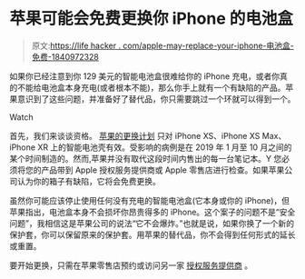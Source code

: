 # 苹果可能会免费更换你 iPhone 的电池盒

> 原文:[https://life hacker . com/apple-may-replace-your-iphone-电池盒-免费-1840972328](https://lifehacker.com/apple-might-replace-your-iphones-battery-case-for-free-1840972328)

如果你已经注意到你 129 美元的智能电池盒很难给你的 iPhone 充电，或者你真的不能给电池盒本身充电(或者根本不能)，那么你手上就有一个有缺陷的产品。苹果意识到了这些问题，并准备好了替代品，你只需要跳过一个环就可以得到一个。

Watch

首先，我们来谈谈资格。 [苹果的更换计划](https://support.apple.com/iphone-xs-xs-max-xr-smart-battery-case-replacement) 只对 iPhone XS、iPhone XS Max、iPhone XR 上的智能电池壳有效。受影响的病例是在 2019 年 1 月至 10 月之间的某个时间制造的。然而,苹果并没有取代这段时间内售出的每一台笔记本。Y 您必须将您的产品带到 Apple 授权服务提供商或 Apple 零售店进行检查。如果苹果公司认为你的箱子有缺陷，它将会免费更换。

虽然你可能应该停止使用任何没有充电的智能电池盒(它本身或你的 iPhone)，但苹果指出，电池盒本身不会损坏你昂贵得多的 iPhone。这个案子的问题不是“安全问题”，我相信这是苹果公司的说法“它不会爆炸。”也就是说，如果你换了一个新的保护套，你可以保留原来的保护套。用苹果的替代品，你不会得到任何形式的延长或重置。

要开始更换，只需在苹果零售店预约或访问另一家 [授权服务提供商](https://getsupport.apple.com/?caller=erep&SG=SG003&category_id=SC0999&symptom_id=99925&solution=CIN) 。